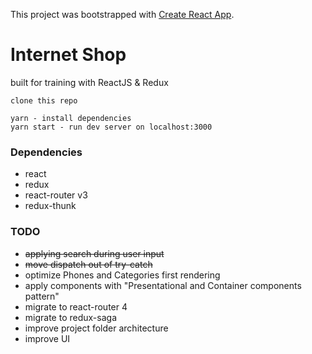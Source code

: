 This project was bootstrapped with [Create React App](https://github.com/facebookincubator/create-react-app).

# Internet Shop

built for training with ReactJS & Redux

```
clone this repo

yarn - install dependencies
yarn start - run dev server on localhost:3000
```

### Dependencies

* react
* redux
* react-router v3
* redux-thunk

### TODO

* ~~applying search during user input~~
* ~~move dispatch out of try-catch~~
* optimize Phones and Categories first rendering
* apply components with "Presentational and Container components pattern"
* migrate to react-router 4
* migrate to redux-saga
* improve project folder architecture
* improve UI
